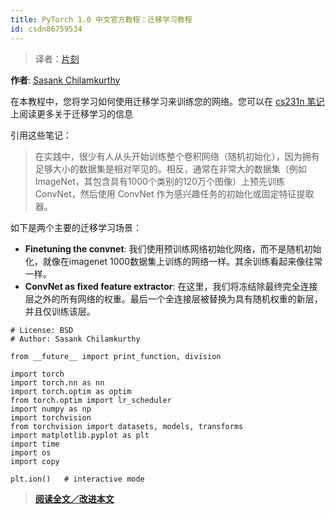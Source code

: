 ```yaml
---
title: PyTorch 1.0 中文官方教程：迁移学习教程
id: csdn86759534
---
```


> 译者：[片刻](https://github.com/jiangzhonglian)

**作者**: [Sasank Chilamkurthy](https://chsasank.github.io)

在本教程中，您将学习如何使用迁移学习来训练您的网络。您可以在 [cs231n 笔记](https://cs231n.github.io/transfer-learning/) 上阅读更多关于迁移学习的信息

引用这些笔记：

> 在实践中，很少有人从头开始训练整个卷积网络（随机初始化），因为拥有足够大小的数据集是相对罕见的。相反，通常在非常大的数据集（例如 ImageNet，其包含具有1000个类别的120万个图像）上预先训练 ConvNet，然后使用 ConvNet 作为感兴趣任务的初始化或固定特征提取器。

如下是两个主要的迁移学习场景：

*   **Finetuning the convnet**: 我们使用预训练网络初始化网络，而不是随机初始化，就像在imagenet 1000数据集上训练的网络一样。其余训练看起来像往常一样。
*   **ConvNet as fixed feature extractor**: 在这里，我们将冻结除最终完全连接层之外的所有网络的权重。最后一个全连接层被替换为具有随机权重的新层，并且仅训练该层。

```
# License: BSD
# Author: Sasank Chilamkurthy

from __future__ import print_function, division

import torch
import torch.nn as nn
import torch.optim as optim
from torch.optim import lr_scheduler
import numpy as np
import torchvision
from torchvision import datasets, models, transforms
import matplotlib.pyplot as plt
import time
import os
import copy

plt.ion()   # interactive mode 
```

> [**阅读全文／改进本文**](https://github.com/apachecn/pytorch-doc-zh/blob/master/docs/1.0/transfer_learning_tutorial.md)